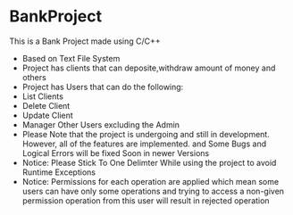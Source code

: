 # BankProject
This is a Bank Project made using C/C++ 
- Based on Text File System
- Project has clients that can deposite,withdraw amount of money and others
- Project has Users that can do the following:
-  List Clients
-  Delete Client
-  Update Client
-  Manager Other Users excluding the Admin
-  Please Note that the project is undergoing and still in development. However, all of the features are implemented. and Some Bugs and Logical Errors will be fixed Soon in newer Versions
-  Notice: Please Stick To One Delimter While using the project to avoid Runtime Exceptions
-  Notice: Permissions for each operation are applied which mean some users can have only some operations and trying to access a non-given permission operation from this user will result in rejected operation
  
